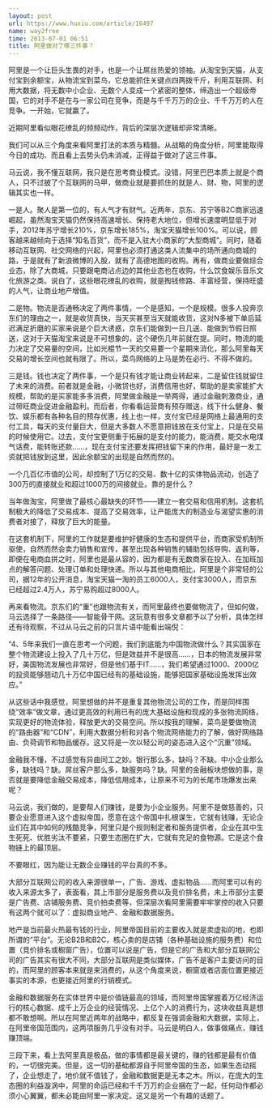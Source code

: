 ```yaml
---
layout: post
url: https://www.huxiu.com/article/16497
name: way2free
time: 2013-07-01 06:51
title: 阿里做对了哪三件事？
---
```

阿里是一个让巨头生畏的对手，也是一个让屌丝热爱的领袖。从淘宝到天猫，从支付宝到余额宝，从物流宝到菜鸟，它总能抓住关键点四两拨千斤，利用互联网、利用大数据，将无数中小企业、无数个人变成一个紧密的整体，缔造出一个超级帝国，它的对手不是在与一家公司在竞争，而是与千千万万的企业、千千万万的人在竞争。一开始，它就赢了。

近期阿里看似眼花缭乱的频频动作，背后的深层次逻辑却非常清晰。

我们可以从三个角度来看阿里打法的本质与精髓。从战略的角度分析，阿里能取得今日的成功、而且看上去势头仍未消减，正得益于做对了这三件事。

马云说，我不懂互联网，我只是在思考商业模式。没错，阿里巴巴本质上就是个商人，只不过披了个互联网的马甲，做商业就是要抓住的就是人、财、物，阿里的逻辑其实也一样。

一是人。聚人是第一位的，有人气才有财气。近两年，京东、苏宁等B2C商家迅速崛起，虽然淘宝天猫仍然保持高速增长、保持老大地位，但增长速度明显低于对手，2012年苏宁增长210%，京东增长185%，淘宝天猫增长100%。可以说，顾客越来越倾向于选择“知名百货”，而不是入驻大小商家的“大型商城”。同时，随着移动互联网、社交网络的兴起，阿里也必须打通这类人流集中的场所通向商城的路，于是就有了新浪微博的入股，就有了高德地图的收购。再有，做商业要做综合业态，除了大商城，只要跟电商沾点边的其他业态也在收购，什么饮食娱乐音乐文化旅游之类。说白了，这些眼花缭乱的收购，就是掏钱修路、丰富经营，保持旺盛的人气，让商业地产增值。

二是物。物流是否通畅决定了两件事情，一个是感知，一个是规模。很多人投奔京东们的理由之一，就是收货真快，当天买甚至当天就能收货，这对N多被下单后延迟满足折磨的买家来说是个巨大诱惑，京东们能做到一日几送、能做到节假日照送，这对于天猫淘宝来说是不可想象的，这个硬伤几年前就在提。同时，物流的能力决定了交易量的空间，比如光棍节一天的交易要一个星期来消化，那么阿里每天交易的增长空间也就有限了。所以，菜鸟网络的上马是势在必行、不得不做的。

三是钱。钱也决定了两件事，一个是只有钱才能让商业转起来，二是留住钱就留住了未来的消费。前者就是金融，小微贷也好，消费信用也好，帮助的是卖家能扩大规模，帮助的是买家能多多消费，阿里做金融是一举两得，通过金融刺激商业，通过带旺商业促进金融盈利。而后者，你看看运营商有预存赠送，线下什么健身、餐饮、娱乐都有各种名目的预存优惠，线上也一样，支付宝已经是网络上最通用的支付工具，每天的支付量巨大，但是大多数人不愿意把钱放在支付宝上，只是在交易的时候使用它。过去，支付宝更侧重于拓展的是支付的能力，能消费，能交水电煤气话费，能转账还款……，现在支付宝还要发挥把钱留下来的作用，最好是一发工资就把钱放到这里，因此余额宝的出现是自然而然的。

一个几百亿市值的公司，却控制了1万亿的交易、数十亿的实体物品流动，创造了300万的直接就业和超过1000万的间接就业。靠的是什么？

当年做淘宝，阿里做了最核心最缺失的环节——建立一套交易和信用机制。这套机制极大的降低了交易成本、提高了交易效率，让产能庞大的制造业与渴望实惠的消费者对接了，释放了巨大的能量。

在这套机制下，阿里的工作就是要维护好健康的生态和提供平台，而商家受机制所驱使，自然而然会卖力销售和宣传，甚至出现各种销售的辅助包括导购、返利等，即便在电商血拼之时，阿里也是最从容的，因为都是有无数商家在投入、在加班加点的解答问题、处理订单和处理快递。所以与其他电商相比，阿里是个非常轻的公司，据12年的公开消息，淘宝天猫一淘的员工6000人，支付宝3000人，而京东已经超过2.4万人，苏宁易购超过8000人。

再来看物流。京东们的“重”也跟物流有关，而阿里最终也要做物流了，但如何做，马云选择了一条路径——智能骨干网。这玩意有很多文章都予以了分析，具体怎样还有待观察，不过从马云之前的只言片语中能看出端倪：

“4、5年来我们一直在思考一个问题，我们到底能为中国物流做什么？其实国家在整个物流建设上投入了几十万亿，但是效益并不是很高……，日本的物流发展非常好，美国物流发展也非常好，但是他们基于IT……，我们希望通过1000、2000亿的投资能够翘动几十万亿中国已经有的基础设施，能够把国家基础设施发挥出效应。”

从这些话中我感觉，阿里想做的并不是重复其他物流公司的工作，而是同样围绕“效率”做文章，通过更高效的利用已有的庞大基础设施和现成的多张物流网络，实现更好的物流体验，释放更大的交易空间。所以按我的理解，菜鸟是要做物流的“路由器”和“CDN”，利用大数据分析和对各个物流网络能力的了解，做好网络路由、负荷调节和物品缓存。这又将是一次以轻公司的姿态进入这个“沉重”领域。

金融我不懂，不过感觉有异曲同工之妙。银行那么多，缺吗？不缺。中小企业那么多，缺钱吗？缺。屌丝客户那么多，缺服务吗？缺。阿里的金融板块想做的事，是否就是要降低金融交易成本，降低信用成本，让原来不可为的长尾市场爆发出来呢？

马云说，我们做的，是要帮人们赚钱，是要为小企业服务。阿里不是做慈善的，只要企业愿意进入这个虚拟帝国，愿意在这个帝国中扎根谋生，它就有钱赚，无论企业们在其中如何的残酷竞争，阿里只是个规则制定者和服务提供者，企业在其中生生死死、优胜劣汰不要紧，只要生态圈在扩大，它就有充足的食物源。它是这个食物链上的最顶层。

不要眼红，因为能让无数企业赚钱的平台真的不多。

大部分互联网公司的收入来源很单一，广告、游戏、虚拟物品……而阿里可以有的收入来源太多了，表面看，其上市部分是服务费以及竞价排名费，未上市部分主要是广告费、店铺服务费、竞价拍卖费等，但深层次看阿里需要牢牢掌控的收入只要有这两个就可以了：虚拟商业地产、金融和数据服务。

地产是当前最火热最有钱的行业，阿里帝国目前的主要收入就是卖虚拟的地，也即所谓的“平台”。无论B2B和B2C，核心卖的是店铺（各种基础设施的服务费）和位置（竞价排名或橱窗广告），位置可以说是广告，但是它的广告和大部分互联网公司的广告其实有很大不同，大部分互联网是类似媒体，广告不是客户主要访问的目的，而阿里的顾客本来就是来消费的，从这个角度来说，橱窗或者店面位置更接近事实的本源，也更接近阿里的行销模式。

金融和数据服务在实体世界中是价值链最高的领域，而阿里帝国掌握着万亿经济运行的核心数据、成千上万企业的经营情况、上亿个人的消费行为，这块收益真是想都不敢想啊。所以在阿里近两年的战略中，都反复在强调金融和大数据，实际上，在阿里帝国范围内，这两项服务几乎没有对手。马云是明白人，做事做痛点，赚钱赚顶端。

三段下来，看上去阿里真是极品，做的事情都是最关键的，赚的钱都是最有价值的，一切很完美。但是，这一切的基础都源自于阿里帝国的生态，如果生态动摇了，企业想走了，地价就不值钱了，金融和数据更是无本之木。所以，在庞大的生态圈的利益漩涡中，阿里的命运已经和千千万万的企业捆在了一起，任何动作都必须小心翼翼，都未必能由阿里一家决定。这又是另一个有趣的话题了。

